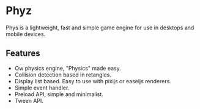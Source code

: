 # Phyz

Phys is a lightweight, fast and simple game engine for use in desktops and mobile devices.

## Features
- Ow physics engine, "Physics" made easy.
- Collision detection based in retangles.
- Display list based. Easy to use with pixijs or easeljs renderers.
- Simple event handler.
- Preload API, simple and minimalist.
- Tween API.
